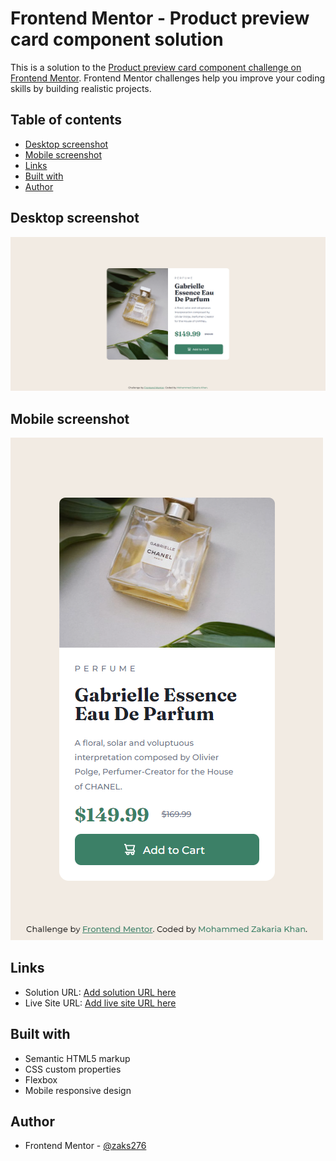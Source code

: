 # Frontend Mentor - Product preview card component solution

This is a solution to the [Product preview card component challenge on Frontend Mentor](https://www.frontendmentor.io/challenges/product-preview-card-component-GO7UmttRfa). Frontend Mentor challenges help you improve your coding skills by building realistic projects.

## Table of contents
-   [Desktop screenshot](#desktop-screenshot)
-   [Mobile screenshot](#mobile-screenshot)
-   [Links](#links)
-   [Built with](#built-with)
-   [Author](#author)

## Desktop screenshot

![Product preview card project desktop screenshot](./images/desktop-screenshot.png)

## Mobile screenshot

![Product preview card project mobile screenshot](./images/mobile-screenshot.png)

## Links

-   Solution URL: [Add solution URL here](https://github.com/zaks276/frontend-mentor-challenges/tree/main/product-preview-card-component-main)
-   Live Site URL: [Add live site URL here](https://your-live-site-url.com)

## Built with

-   Semantic HTML5 markup
-   CSS custom properties
-   Flexbox
-   Mobile responsive design

## Author
-   Frontend Mentor - [@zaks276](https://www.frontendmentor.io/profile/zaks276)
